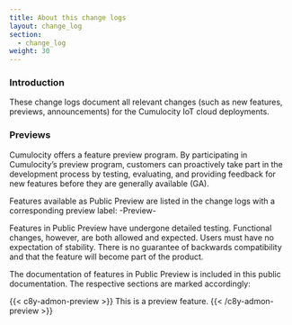 ```yaml
---
title: About this change logs
layout: change_log
section:
  - change_log
weight: 30
---
```


### Introduction

These change logs document all relevant changes (such as new features, previews, announcements) for the Cumulocity IoT cloud deployments.

### Previews

Cumulocity offers a feature preview program. By participating in Cumulocity’s preview program, customers can proactively take part in the development process by testing, evaluating, and providing feedback for new features before they are generally available (GA).

Features available as Public Preview are listed in the change logs with a corresponding preview label: -Preview-

Features in Public Preview have undergone detailed testing. Functional changes, however, are both allowed and expected. Users must have no expectation of stability. There is no guarantee of backwards compatibility and that the feature will become part of the product.

The documentation of features in Public Preview is included in this public documentation. The respective sections are marked accordingly:

{{< c8y-admon-preview >}}
This is a preview feature.
{{< /c8y-admon-preview >}}
